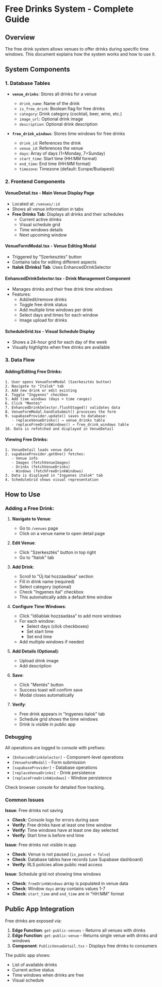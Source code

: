 # Free Drinks System - Complete Guide

## Overview
The free drink system allows venues to offer drinks during specific time windows. This document explains how the system works and how to use it.

## System Components

### 1. Database Tables
- **`venue_drinks`**: Stores all drinks for a venue
  - `drink_name`: Name of the drink
  - `is_free_drink`: Boolean flag for free drinks
  - `category`: Drink category (cocktail, beer, wine, etc.)
  - `image_url`: Optional drink image
  - `description`: Optional drink description

- **`free_drink_windows`**: Stores time windows for free drinks
  - `drink_id`: References the drink
  - `venue_id`: References the venue
  - `days`: Array of days (1=Monday, 7=Sunday)
  - `start_time`: Start time (HH:MM format)
  - `end_time`: End time (HH:MM format)
  - `timezone`: Timezone (default: Europe/Budapest)

### 2. Frontend Components

#### **VenueDetail.tsx** - Main Venue Display Page
- Located at: `/venues/:id`
- Shows all venue information in tabs
- **Free Drinks Tab**: Displays all drinks and their schedules
  - Current active drinks
  - Visual schedule grid
  - Time windows details
  - Next upcoming window

#### **VenueFormModal.tsx** - Venue Editing Modal
- Triggered by "Szerkesztés" button
- Contains tabs for editing different aspects
- **Italok (Drinks) Tab**: Uses EnhancedDrinkSelector

#### **EnhancedDrinkSelector.tsx** - Drink Management Component
- Manages drinks and their free drink time windows
- Features:
  - Add/edit/remove drinks
  - Toggle free drink status
  - Add multiple time windows per drink
  - Select days and times for each window
  - Image upload for drinks

#### **ScheduleGrid.tsx** - Visual Schedule Display
- Shows a 24-hour grid for each day of the week
- Visually highlights when free drinks are available

### 3. Data Flow

#### Adding/Editing Free Drinks:
```
1. User opens VenueFormModal (Szerkesztés button)
2. Navigate to "Italok" tab
3. Add new drink or edit existing
4. Toggle "Ingyenes" checkbox
5. Add time windows (days + time ranges)
6. Click "Mentés"
7. EnhancedDrinkSelector.flushStaged() validates data
8. VenueFormModal.handleSubmit() processes the form
9. supabaseProvider.update() saves to database:
   - replaceVenueDrinks() → venue_drinks table
   - replaceFreeDrinkWindows() → free_drink_windows table
10. Data is refetched and displayed in VenueDetail
```

#### Viewing Free Drinks:
```
1. VenueDetail loads venue data
2. supabaseProvider.getOne() fetches:
   - Venue info
   - Images (fetchVenueImages)
   - Drinks (fetchVenueDrinks)
   - Windows (fetchFreeDrinkWindows)
3. Data is displayed in "Ingyenes italok" tab
4. ScheduleGrid shows visual representation
```

## How to Use

### Adding a Free Drink:

1. **Navigate to Venue**:
   - Go to `/venues` page
   - Click on a venue name to open detail page

2. **Edit Venue**:
   - Click "Szerkesztés" button in top right
   - Go to "Italok" tab

3. **Add Drink**:
   - Scroll to "Új ital hozzáadása" section
   - Fill in drink name (required)
   - Select category (optional)
   - Check "Ingyenes ital" checkbox
   - This automatically adds a default time window

4. **Configure Time Windows**:
   - Click "Időablak hozzáadása" to add more windows
   - For each window:
     - Select days (click checkboxes)
     - Set start time
     - Set end time
   - Add multiple windows if needed

5. **Add Details (Optional)**:
   - Upload drink image
   - Add description

6. **Save**:
   - Click "Mentés" button
   - Success toast will confirm save
   - Modal closes automatically

7. **Verify**:
   - Free drink appears in "Ingyenes italok" tab
   - Schedule grid shows the time windows
   - Drink is visible in public app

### Debugging

All operations are logged to console with prefixes:
- `[EnhancedDrinkSelector]` - Component-level operations
- `[VenueFormModal]` - Form submission
- `[supabaseProvider]` - Database operations
- `[replaceVenueDrinks]` - Drink persistence
- `[replaceFreeDrinkWindows]` - Window persistence

Check browser console for detailed flow tracking.

### Common Issues

**Issue**: Free drinks not saving
- **Check**: Console logs for errors during save
- **Verify**: Free drinks have at least one time window
- **Verify**: Time windows have at least one day selected
- **Verify**: Start time is before end time

**Issue**: Free drinks not visible in app
- **Check**: Venue is not paused (`is_paused = false`)
- **Check**: Database tables have records (use Supabase dashboard)
- **Verify**: RLS policies allow public read access

**Issue**: Schedule grid not showing time windows
- **Check**: `freeDrinkWindows` array is populated in venue data
- **Check**: Window `days` array contains values 1-7
- **Check**: `start_time` and `end_time` are in "HH:MM" format

## Public App Integration

Free drinks are exposed via:
1. **Edge Function**: `get-public-venues` - Returns all venues with drinks
2. **Edge Function**: `get-public-venue` - Returns single venue with drinks and windows
3. **Component**: `PublicVenueDetail.tsx` - Displays free drinks to consumers

The public app shows:
- List of available drinks
- Current active status
- Time windows when drinks are free
- Visual schedule
